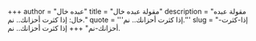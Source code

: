 +++
author = "عبده خال"
title = "مقولة عبده خال"
description = "مقولة عبده خال: إذا كثرت أحزانك.. نم."
quote = '''إذا كثرت أحزانك.. نم.'''
slug = "إذا-كثرت-أحزانك-نم"
+++
إذا كثرت أحزانك.. نم.
